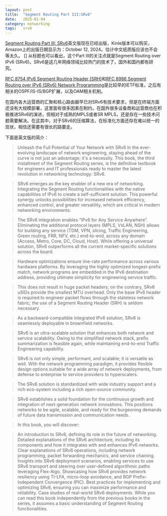 ```yaml
---
layout: post
title:  "Segment Routing Part III:SRv6"
date:   2025-01-04
category: networking
tags:   srv6
---
```


[Segment Routing Part III: SRv6](https://www.amazon.com/Segment-Routing-Part-III-SRv6-ebook/dp/B0D6GWWRWH)英文版现在已经出版，Kinle版本可以购买，Amazon上的出版日期显示为：October 12, 2024。估计中文纸质版应该也不会等太久。
[]
从标题也可以看出，这个Part III的关注点就是Segment Routing over IPv6 (SRv6)。SRv6是这几年网络领域比较热门的技术了，国外和国内都有研究。

[RFC 8754 IPv6 Segment Routing Header (SRH)](https://www.rfc-editor.org/rfc/rfc8754.html)和[RFC 8986
Segment Routing over IPv6 (SRv6) Network Programming](https://www.rfc-editor.org/rfc/rfc8986)是比较早的IETF标准，之后有相关的OSPF/IS-IS/BGP扩展，以及OAM相关机制。

在国内各大运营商的汇聚和核心路由器早已对SRv6有技术要求，但是在终端方面还没有大规模部署，这里面有很多因素在制约。在国外很多设备商和运营商也在积极推进SRv6的演进，但相对于成熟的MPLS或者SR MPLS，还是存在一些技术问题需要解决。在这其中，对于SRv6的压缩算法，在标准化方面还存在难以统一的现状，相信还需要有很长的路要走。

下面是英文版的简介：

> Unleash the Full Potential of Your Network with SRv6
In the ever-evolving landscape of network engineering, staying ahead of the curve is not just an advantage; it's a necessity. This book, the third installment of the Segment Routing series, is the definitive textbook for engineers and IT professionals ready to master the latest revolution in networking technology: SRv6.

> SRv6 emerges as the key enabler of a new era of networking. Integrating the Segment Routing functionalities with the native capabilities of IPv6 to create a self-sufficient solution. This powerful synergy unlocks possibilities for increased network efficiency, enhanced control, and greater versatility, which are critical in modern networking environments.

> The SRv6 integration enables “IPv6 for Any Service Anywhere”. Eliminating the additional protocol layers (MPLS, VxLAN, NSH) allows for building any service (TDM, VPN, slicing, Traffic Engineering, Green routing, FRR, NFV, etc.) end-to-end, across any domain (Access, Metro, Core, DC, Cloud, Host). While offering a universal solution, SRv6 outperforms all the current market-specific solutions across the board.

> Hardware optimizations ensure line-rate performance across various hardware platforms. By leveraging the highly optimized longest-prefix match, network programs are embedded in the IPv6 destination address, providing ultimate simplicity for engineering service traffic.

> This does not result in huge packet headers; on the contrary, SRv6 uSIDs provide the smallest MTU overhead. Only the base IPv6 header is required to engineer packet flows through the stateless network fabric; the use of a Segment Routing Header (SRH) is seldom necessary.

> As a backward-compatible integrated IPv6 solution, SRv6 is seamlessly deployable in brownfield networks.

> SRv6 is an ultra-scalable solution that enhances both network and service scalability. Owing to the simplified network stack, prefix summarization is feasible again, while maintaining end-to-end Traffic Engineering capability.

> SRv6 is not only simple, performant, and scalable; it is versatile as well. With the network programming paradigm, it provides flexible design options suitable for a wide array of network deployments, from defense to enterprise to service providers to hyperscalers.

> The SRv6 solution is standardized with wide industry support and a rich eco-system including a rich open-source community.

> SRv6 establishes a solid foundation for the continuous growth and integration of next-generation network innovations. This positions networks to be agile, scalable, and ready for the burgeoning demands of future data transmission and communication needs.

> In this book, you will discover:

> An introduction to SRv6, defining its role in the future of networking.
Detailed explanations of the SRv6 architecture, including its components and how it integrates with and enhances IPv6 networks.
Clear explanations of SRv6 operations, including network programming, packet forwarding mechanics, and service chaining.
Insights into SRv6 deployment scenarios, enabling services to use SRv6 transport and steering over user-defined algorithmic paths leveraging Flex-Algo.
Showcasing how SRv6 provides network resiliency using TI-LFA, micro-loop avoidance, and BGP Prefix-Independent Convergence (PIC).
Best practices for implementing and optimizing SRv6, ensuring you can maximize performance and reliability.
Case studies of real-world SRv6 deployments.
While you can read this book independently from the previous books in the series, it assumes a basic understanding of Segment Routing functionalities.

